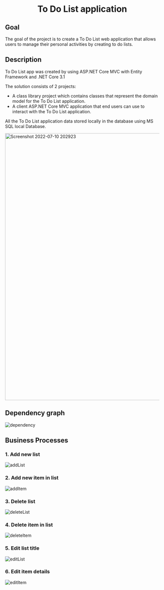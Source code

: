 <h1 align="center">To Do List application</h1>
<h2>Goal</h2>
The goal of the project is to create a To Do List web application that allows users to manage their personal activities by creating to do lists. </br>
<h2>Description</h2> 

To Do List app was created by using ASP.NET Core MVC with Entity Framework and .NET Core 3.1 

The solution consists of 2 projects:

- A class library project which contains classes that represent the domain model for the To Do List application.
- A client ASP.NET Core MVC application that end users can use to interact with the To Do List application.

All the To Do List application data stored locally in the database using MS SQL local Database. 


<img width="868" alt="Screenshot 2022-07-10 202923" src="https://user-images.githubusercontent.com/42763170/178151445-9a9012e1-2f59-4307-9bc8-745990cadf26.png">

<h2>Dependency graph</h2>

![dependency](https://user-images.githubusercontent.com/42763170/178144410-8bf72584-33e5-4635-b7e1-490e81d821fa.png)

<h2>Business Processes</h2> 
<h3>1. Add new list</h3>

![addList](https://user-images.githubusercontent.com/42763170/177997847-304fc330-d383-4732-9e9e-3283e1685893.png)

<h3>2. Add new item in list</h3>

![addItem](https://user-images.githubusercontent.com/42763170/178002651-da3d7dce-34be-41c9-a2e7-8ade0999c223.png)

<h3>3. Delete list</h3>

![deleteList](https://user-images.githubusercontent.com/42763170/178104385-93d201c5-1c97-4bff-aaba-87705f07b9c4.png)

<h3>4. Delete item in list</h3>

![deleteItem](https://user-images.githubusercontent.com/42763170/178098712-266029ae-b32f-4df3-abff-a718bfd09e08.png)

<h3>5. Edit list title</h3>

![editList](https://user-images.githubusercontent.com/42763170/178104106-d6bfe4a3-79ff-4551-82d9-7d6128bf8f29.png)

<h3>6. Edit item details</h3>

![editItem](https://user-images.githubusercontent.com/42763170/178103906-1a540480-a441-4ea1-9a0e-de163c3e7f82.png)
